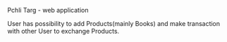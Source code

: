 Pchli Targ - web application


User has possibility to add Products(mainly Books) and make transaction with other User to exchange Products.

